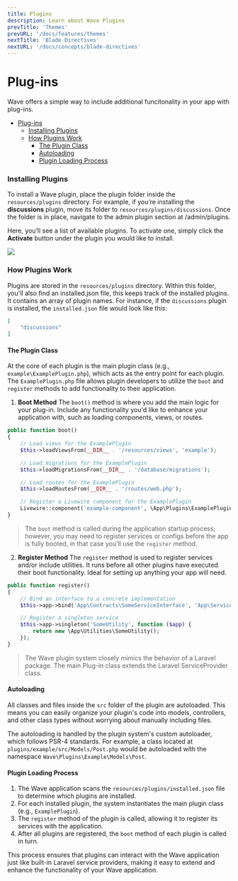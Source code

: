 ```yaml
---
title: Plugins
description: Learn about Wave Plugins
prevTitle: 'Themes'
prevURL: '/docs/features/themes'
nextTitle: 'Blade Directives'
nextURL: '/docs/concepts/blade-directives'
---
```


# Plug-ins

Wave offers a simple way to include additional funcitonality in your app with plug-ins.
- [Plug-ins](#plug-ins)
    - [Installing Plugins](#installing-plugins)
    - [How Plugins Work](#how-plugins-work)
      - [The Plugin Class](#the-plugin-class)
      - [Autoloading](#autoloading)
      - [Plugin Loading Process](#plugin-loading-process)

### Installing Plugins

To install a Wave plugin, place the plugin folder inside the `resources/plugins` directory. For example, if you’re installing the **discussions** plugin, move its folder to `resources/plugins/discussions`. Once the folder is in place, navigate to the admin plugin section at /admin/plugins.

Here, you’ll see a list of available plugins. To activate one, simply click the **Activate** button under the plugin you would like to install.

<img src="https://cdn.devdojo.com/images/october2024/install-plugin.jpeg" class="w-full rounded-md" />

### How Plugins Work

Plugins are stored in the `resources/plugins` directory. Within this folder, you'll also find an installed.json file, this keeps track of the installed plugins. It contains an array of plugin names. For instance, if the `discussions` plugin is installed, the `installed.json` file would look like this:

<include src="docs/filename-top.html"></include><include src="docs/filename.html" file="resources/plugins/installed.json"></include>
```json
[
    "discussions"
]
```
</div>

#### The Plugin Class

At the core of each plugin is the main plugin class (e.g., `example\ExamplePlugin.php`), which acts as the entry point for each plugin. The `ExamplePlugin.php` file allows plugin developers to utilize the `boot` and `register` methods to add functionality to their application.

1. **Boot Method** The `boot()` method is where you add the main logic for your plug-in. Include any functionality you'd like to enhance your application with, such as loading components, views, or routes.​

<include src="docs/filename-top.html"></include><include src="docs/filename.html" file="resources/plugins/example/ExamplePlugin.php"></include>

```php
public function boot()
{
    // Load views for the ExamplePlugin
    $this->loadViewsFrom(__DIR__ . '/resources/views', 'example');

    // Load migrations for the ExamplePlugin
    $this->loadMigrationsFrom(__DIR__ . '/database/migrations');

    // Load routes for the ExamplePlugin
    $this->loadRoutesFrom(__DIR__ . '/routes/web.php');

    // Register a Livewire component for the ExamplePlugin
    Livewire::component('example-component', \App\Plugins\ExamplePlugin\Components\ExampleComponent::class);
}
```
</div>

> The `boot` method is called during the application startup process; however, you may need to register services or configs before the app is fully booted, in that case you'll use the `register` method.

2. **Register Method** The `register` method is used to register services and/or include utilities. It runs before all other plugins have executed their boot functionality. Ideal for setting up anything your app will need.

<include src="docs/filename-top.html"></include><include src="docs/filename.html" file="resources/plugins/example/ExamplePlugin.php"></include>

```php
public function register()
{
    // Bind an interface to a concrete implementation
    $this->app->bind('App\Contracts\SomeServiceInterface', 'App\Services\SomeService');

    // Register a singleton service
    $this->app->singleton('SomeUtility', function ($app) {
        return new \App\Utilities\SomeUtility();
    });
}
```
</div>

> The Wave plugin system closely mimics the behavior of a Laravel package. The main Plug-in class extends the Laravel ServiceProvider class.

#### Autoloading

All classes and files inside the `src` folder of the plugin are autoloaded. This means you can easily organize your plugin's code into models, controllers, and other class types without worrying about manually including files.

The autoloading is handled by the plugin system's custom autoloader, which follows PSR-4 standards. For example, a class located at `plugins/example/src/Models/Post.php` would be autoloaded with the namespace `Wave\Plugins\Example\Models\Post`.

#### Plugin Loading Process

1. The Wave application scans the `resources/plugins/installed.json` file to determine which plugins are installed.
2. For each installed plugin, the system instantiates the main plugin class (e.g., `ExamplePlugin`).
3. The `register` method of the plugin is called, allowing it to register its services with the application.
4. After all plugins are registered, the `boot` method of each plugin is called in turn.

This process ensures that plugins can interact with the Wave application just like built-in Laravel service providers, making it easy to extend and enhance the functionality of your Wave application.